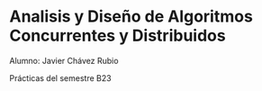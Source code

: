 # Analisis y Diseño de Algoritmos Concurrentes y Distribuidos

Alumno: Javier Chávez Rubio

Prácticas del semestre B23
